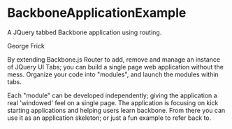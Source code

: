 BackboneApplicationExample
==========================

A JQuery tabbed Backbone application using routing.

George Frick

By extending Backbone.js Router to add, remove and manage an instance of JQuery UI Tabs; you can build a single page
web application without the mess. Organize your code into "modules", and launch the modules within tabs.

Each "module" can be developed independently; giving the application a real 'windowed' feel on a single page. The
application is focusing on kick starting applications and helping users learn backbone. From there you can use it as
an application skeleton; or just a fun example to refer back to.